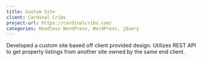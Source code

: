 ```yaml
---
title: Custom Site
client: Cardinal Cribs
project-url: https://cardinalcribs.com/
categories: Headless WordPress, WordPress, jQuery
---
```


Developed a custom site based off client provided design. Utilizes REST API to get property listings from another site owned by the same end client. 
